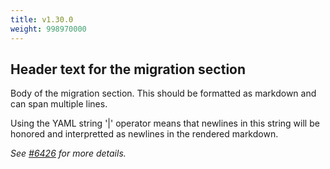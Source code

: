 ```yaml
---
title: v1.30.0
weight: 998970000
---
```


## Header text for the migration section

Body of the migration section. This should be formatted as markdown and can
span multiple lines.

Using the YAML string '|' operator means that newlines in this string will
be honored and interpretted as newlines in the rendered markdown.

_See [#6426](https://github.com/graphitehealth/operator-sdk/pull/6426) for more details._
